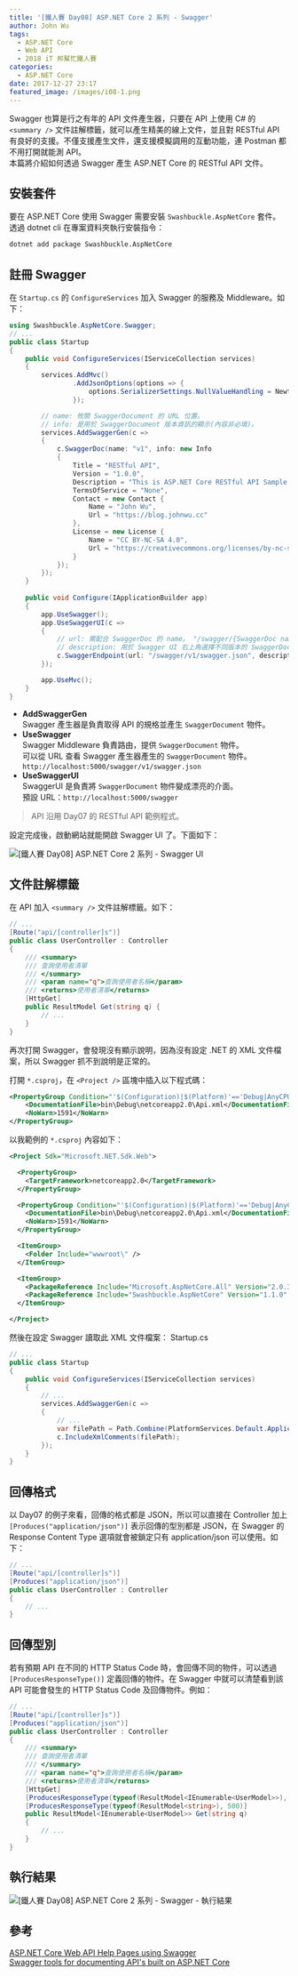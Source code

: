 ```yaml
---
title: '[鐵人賽 Day08] ASP.NET Core 2 系列 - Swagger'
author: John Wu
tags:
  - ASP.NET Core
  - Web API
  - 2018 iT 邦幫忙鐵人賽
categories:
  - ASP.NET Core
date: 2017-12-27 23:17
featured_image: /images/i08-1.png
---
```


Swagger 也算是行之有年的 API 文件產生器，只要在 API 上使用 C# 的 `<summary />` 文件註解標籤，就可以產生精美的線上文件，並且對 RESTful API 有良好的支援。不僅支援產生文件，還支援模擬調用的互動功能，連 Postman 都不用打開就能測 API。  
本篇將介紹如何透過 Swagger 產生 ASP.NET Core 的 RESTful API 文件。  

<!-- more -->

## 安裝套件

要在 ASP.NET Core 使用 Swagger 需要安裝 `Swashbuckle.AspNetCore` 套件。  
透過 dotnet cli 在專案資料夾執行安裝指令：  
```sh
dotnet add package Swashbuckle.AspNetCore
```

## 註冊 Swagger

在 `Startup.cs` 的 `ConfigureServices` 加入 Swagger 的服務及 Middleware。如下：
```cs
using Swashbuckle.AspNetCore.Swagger;
// ...
public class Startup
{
    public void ConfigureServices(IServiceCollection services)
    {
        services.AddMvc()
                .AddJsonOptions(options => {
                    options.SerializerSettings.NullValueHandling = Newtonsoft.Json.NullValueHandling.Ignore;
                });

        // name: 攸關 SwaggerDocument 的 URL 位置。
        // info: 是用於 SwaggerDocument 版本資訊的顯示(內容非必填)。
        services.AddSwaggerGen(c =>
        {
            c.SwaggerDoc(name: "v1", info: new Info
            {
                Title = "RESTful API",
                Version = "1.0.0",
                Description = "This is ASP.NET Core RESTful API Sample.",
                TermsOfService = "None",
                Contact = new Contact { 
                    Name = "John Wu", 
                    Url = "https://blog.johnwu.cc" 
                },
                License = new License { 
                    Name = "CC BY-NC-SA 4.0", 
                    Url = "https://creativecommons.org/licenses/by-nc-sa/4.0/" 
                }
            });
        });
    }
    
    public void Configure(IApplicationBuilder app)
    {
        app.UseSwagger();
        app.UseSwaggerUI(c =>
        {
            // url: 需配合 SwaggerDoc 的 name。 "/swagger/{SwaggerDoc name}/swagger.json"
            // description: 用於 Swagger UI 右上角選擇不同版本的 SwaggerDocument 顯示名稱使用。
            c.SwaggerEndpoint(url: "/swagger/v1/swagger.json", description: "RESTful API v1.0.0");
        });

        app.UseMvc();
    }
}
```
* **AddSwaggerGen**  
 Swagger 產生器是負責取得 API 的規格並產生 `SwaggerDocument` 物件。  
* **UseSwagger**  
 Swagger Middleware 負責路由，提供 `SwaggerDocument` 物件。  
 可以從 URL 查看 Swagger 產生器產生的 `SwaggerDocument` 物件。  
 `http://localhost:5000/swagger/v1/swagger.json`
* **UseSwaggerUI**  
 SwaggerUI 是負責將 `SwaggerDocument` 物件變成漂亮的介面。  
 預設 URL：`http://localhost:5000/swagger`

> API 沿用 Day07 的 RESTful API 範例程式。  

設定完成後，啟動網站就能開啟 Swagger UI 了。下面如下：  

![[鐵人賽 Day08] ASP.NET Core 2 系列 - Swagger UI](/images/i08-1.png)  

## 文件註解標籤

在 API 加入 `<summary />` 文件註解標籤。如下：
```cs
// ...
[Route("api/[controller]s")]
public class UserController : Controller
{
    /// <summary>
    /// 查詢使用者清單
    /// </summary>
    /// <param name="q">查詢使用者名稱</param>
    /// <returns>使用者清單</returns>
    [HttpGet]
    public ResultModel Get(string q) {
        // ...
    }
}
```
再次打開 Swagger，會發現沒有顯示說明，因為沒有設定 .NET 的 XML 文件檔案，所以 Swagger 抓不到說明是正常的。  

打開 `*.csproj`，在 `<Project />` 區塊中插入以下程式碼：  
```xml
<PropertyGroup Condition="'$(Configuration)|$(Platform)'=='Debug|AnyCPU'">
    <DocumentationFile>bin\Debug\netcoreapp2.0\Api.xml</DocumentationFile>
    <NoWarn>1591</NoWarn>
</PropertyGroup>
```

以我範例的 `*.csproj` 內容如下：  
```xml
<Project Sdk="Microsoft.NET.Sdk.Web">

  <PropertyGroup>
    <TargetFramework>netcoreapp2.0</TargetFramework>
  </PropertyGroup>

  <PropertyGroup Condition="'$(Configuration)|$(Platform)'=='Debug|AnyCPU'">
    <DocumentationFile>bin\Debug\netcoreapp2.0\Api.xml</DocumentationFile>
    <NoWarn>1591</NoWarn>
  </PropertyGroup>

  <ItemGroup>
    <Folder Include="wwwroot\" />
  </ItemGroup>

  <ItemGroup>
    <PackageReference Include="Microsoft.AspNetCore.All" Version="2.0.3" />
    <PackageReference Include="Swashbuckle.AspNetCore" Version="1.1.0" />
  </ItemGroup>

</Project>
```

然後在設定 Swagger 讀取此 XML 文件檔案：
Startup.cs
```cs
// ...
public class Startup
{
    public void ConfigureServices(IServiceCollection services)
    {
        // ...
        services.AddSwaggerGen(c =>
        {
            // ...
            var filePath = Path.Combine(PlatformServices.Default.Application.ApplicationBasePath, "Api.xml");
            c.IncludeXmlComments(filePath);
        });
    }
}
```

## 回傳格式

以 Day07 的例子來看，回傳的格式都是 JSON，所以可以直接在 Controller 加上 `[Produces("application/json")]` 表示回傳的型別都是 JSON，在 Swagger 的 Response Content Type 選項就會被鎖定只有 application/json 可以使用。如下：
```cs
// ...
[Route("api/[controller]s")]
[Produces("application/json")]
public class UserController : Controller
{
    // ...
}
```

## 回傳型別

若有預期 API 在不同的 HTTP Status Code 時，會回傳不同的物件，可以透過 `[ProducesResponseType()]` 定義回傳的物件。在 Swagger 中就可以清楚看到該 API 可能會發生的 HTTP Status Code 及回傳物件。例如：

```cs
// ...
[Route("api/[controller]s")]
[Produces("application/json")]
public class UserController : Controller
{
    /// <summary>
    /// 查詢使用者清單
    /// </summary>
    /// <param name="q">查詢使用者名稱</param>
    /// <returns>使用者清單</returns>
    [HttpGet]
    [ProducesResponseType(typeof(ResultModel<IEnumerable<UserModel>>), 200)]
    [ProducesResponseType(typeof(ResultModel<string>), 500)]
    public ResultModel<IEnumerable<UserModel>> Get(string q)
    {
        // ...
    }
}
```

## 執行結果

![[鐵人賽 Day08] ASP.NET Core 2 系列 - Swagger - 執行結果](/images/i08-2.png)  

## 參考

[ASP.NET Core Web API Help Pages using Swagger](https://docs.microsoft.com/en-gb/aspnet/core/tutorials/web-api-help-pages-using-swagger?tabs=visual-studio-code)  
[Swagger tools for documenting API's built on ASP.NET Core](https://github.com/domaindrivendev/Swashbuckle.AspNetCore)  